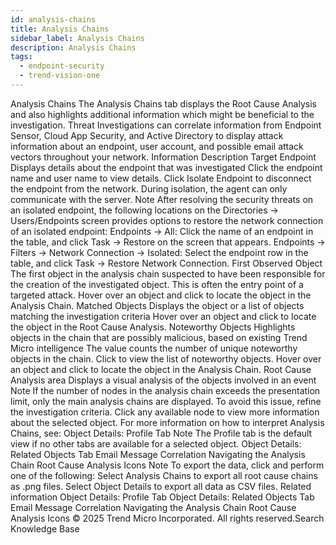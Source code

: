 ```yaml
---
id: analysis-chains
title: Analysis Chains
sidebar_label: Analysis Chains
description: Analysis Chains
tags:
  - endpoint-security
  - trend-vision-one
---
```


 Analysis Chains The Analysis Chains tab displays the Root Cause Analysis and also highlights additional information which might be beneficial to the investigation. Threat Investigations can correlate information from Endpoint Sensor, Cloud App Security, and Active Directory to display attack information about an endpoint, user account, and possible email attack vectors throughout your network. Information Description Target Endpoint Displays details about the endpoint that was investigated Click the endpoint name and user name to view details. Click Isolate Endpoint to disconnect the endpoint from the network. During isolation, the agent can only communicate with the server. Note After resolving the security threats on an isolated endpoint, the following locations on the Directories → Users/Endpoints screen provides options to restore the network connection of an isolated endpoint: Endpoints → All: Click the name of an endpoint in the table, and click Task → Restore on the screen that appears. Endpoints → Filters → Network Connection → Isolated: Select the endpoint row in the table, and click Task → Restore Network Connection. First Observed Object The first object in the analysis chain suspected to have been responsible for the creation of the investigated object. This is often the entry point of a targeted attack. Hover over an object and click to locate the object in the Analysis Chain. Matched Objects Displays the object or a list of objects matching the investigation criteria Hover over an object and click to locate the object in the Root Cause Analysis. Noteworthy Objects Highlights objects in the chain that are possibly malicious, based on existing Trend Micro intelligence The value counts the number of unique noteworthy objects in the chain. Click to view the list of noteworthy objects. Hover over an object and click to locate the object in the Analysis Chain. Root Cause Analysis area Displays a visual analysis of the objects involved in an event Note If the number of nodes in the analysis chain exceeds the presentation limit, only the main analysis chains are displayed. To avoid this issue, refine the investigation criteria. Click any available node to view more information about the selected object. For more information on how to interpret Analysis Chains, see: Object Details: Profile Tab Note The Profile tab is the default view if no other tabs are available for a selected object. Object Details: Related Objects Tab Email Message Correlation Navigating the Analysis Chain Root Cause Analysis Icons Note To export the data, click and perform one of the following: Select Analysis Chains to export all root cause chains as .png files. Select Object Details to export all data as CSV files. Related information Object Details: Profile Tab Object Details: Related Objects Tab Email Message Correlation Navigating the Analysis Chain Root Cause Analysis Icons © 2025 Trend Micro Incorporated. All rights reserved.Search Knowledge Base